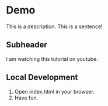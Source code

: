 # Demo

This is a description.
This is a sentence!

## Subheader

I am watching this tutorial on youtube.

## Local Development

1. Open index.html in your browser.
2. Have fun.
